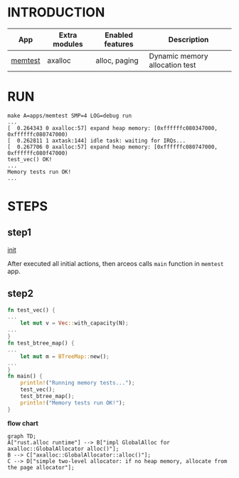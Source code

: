 # INTRODUCTION
| App | Extra modules | Enabled features | Description |
|-|-|-|-|
| [memtest](apps/memtest/) | axalloc | alloc, paging | Dynamic memory allocation test |
# RUN
```
make A=apps/memtest SMP=4 LOG=debug run
...
[  0.264343 0 axalloc:57] expand heap memory: [0xffffffc080347000, 0xffffffc080747000)
[  0.262811 1 axtask:144] idle task: waiting for IRQs...
[  0.267706 0 axalloc:57] expand heap memory: [0xffffffc080747000, 0xffffffc080f47000)
test_vec() OK!
...
Memory tests run OK!
...
```

# STEPS
## step1 
[init](./init.md)

After executed all initial actions, then arceos calls `main` function in `memtest` app.

## step2
```Rust
fn test_vec() {
...
    let mut v = Vec::with_capacity(N);
...
}
fn test_btree_map() {
...
    let mut m = BTreeMap::new();
...
}
fn main() {
    println!("Running memory tests...");
    test_vec();
    test_btree_map();
    println!("Memory tests run OK!");
}
```

**flow chart**

```mermaid
graph TD;
A["rust.alloc runtime"] --> B["impl GlobalAlloc for  axalloc::GlobalAllocator alloc()"];
B --> C["axalloc::GlobalAllocator::alloc()"];
C --> D["simple two-level allocator: if no heap memory, allocate from the page allocator"];

```